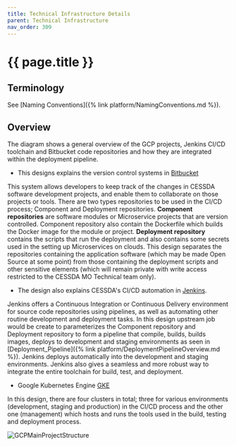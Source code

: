 ```yaml
---
title: Technical Infrastructure Details
parent: Technical Infrastructure
nav_order: 309
---
```


# {{ page.title }}

## Terminology

See [Naming Conventions]({% link platform/NamingConventions.md %}).

## Overview

The diagram shows a general overview of the GCP projects, Jenkins CI/CD toolchain and Bitbucket
 code repositories and how they are integrated within the deployment pipeline.

* This designs explains the version control systems in [Bitbucket](https://bitbucket.org/cessda/)

This system allows developers to keep track of the changes in CESSDA software development
 projects, and enable them to collaborate on those projects or tools. There are two types
  repositories to be used in the CI/CD process; Component and Deployment repositories.
  **Component repositories** are software modules or Microservice projects that are version
   controlled. Component repository also contain the Dockerfile which builds the Docker image for
    the module or project. **Deployment repository** contains the scripts that run the deployment
     and also contains some secrets used in the setting up Microservices on clouds. This design
      separates the repositories containing the application software (which may be made Open
       Source at some point) from those containing the deployment scripts and other sensitive
        elements (which will remain private with write access restricted to the CESSDA MO
         Technical team only).

* The design also explains CESSDA's CI/CD automation in [Jenkins](https://jenkins.cessda.eu/).

Jenkins offers a Continuous Integration or Continuous Delivery environment for source code
 repositories using pipelines, as well as automating other routine development and deployment
  tasks. In this design upstream job would be create to parameterizes the Component repository and
   Deployment repository to form a pipeline that compile, builds, builds images, deploys to
    development and staging environments as seen in
     [Deployment_Pipeline]({% link platform/DeploymentPipelineOverview.md %}).
      Jenkins deploys automatically into the development and staging
      environments. Jenkins also gives a seamless and more robust way to integrate the entire
       toolchain for build, test, and deployment.

* Google Kubernetes Engine [GKE](https://console.cloud.google.com/kubernetes/)

In this design, there are four clusters in total; three for various environments (development,
 staging and production) in the CI/CD process and the other one (management) which hosts and runs
  the tools used in the build, testing and deployment process.

![GCPMainProjectStructure](../../assets/GCPMainProjectStructure.png)

